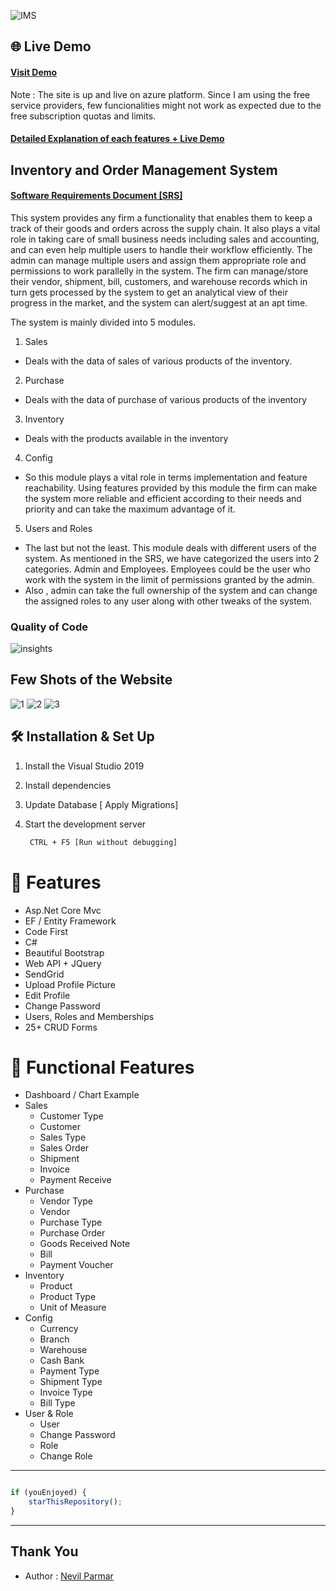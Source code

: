 ![IMS](https://user-images.githubusercontent.com/48133426/99826337-3cbfab80-2b7e-11eb-9b74-d8e80cdd5de7.jpg)


## 🌐 Live Demo
#### [Visit Demo](https://imsmvcsystem.azurewebsites.net/Account/Login)
Note : The site is up and live on azure platform. Since I am using the free service providers, few funcionalities might not work as expected due to the free subscription quotas and limits.

#### [Detailed Explanation of each features + Live Demo](https://drive.google.com/file/d/1mwveoeOQRKBdXODgOvOU_4EPGmKcsNP7/view?usp=sharing)


## Inventory and Order Management System
#### [Software Requirements Document [SRS]](https://github.com/nevilparmar11/Inventory-Management-System/blob/main/Documentation/Inventory_Management_System_CE092.pdf)

This system provides any firm a functionality that enables them to keep a track of their goods and orders across the supply chain. It also plays a vital role in taking care of small business needs including sales and accounting, and can even help multiple users to handle their workflow efficiently. The admin can manage multiple users and assign them appropriate role and permissions to work parallelly in the system. The firm can manage/store their vendor, shipment, bill, customers, and warehouse records which in turn gets processed by the system to get an analytical view of their progress in the market, and the system can alert/suggest at an apt time.

The system is mainly divided into 5 modules.
1. Sales
- Deals with the data of sales of various products of the inventory.
2. Purchase
- Deals with the data of purchase of various products of the inventory
3. Inventory
- Deals with the products available in the inventory
4. Config
- So this module plays a vital role in terms implementation and feature reachability. Using features provided by this module the firm can make the system more reliable and efficient according to their needs and priority and can take the maximum advantage of it.
5. Users and Roles
- The last but not the least. This module deals with different users of the system. As mentioned in the SRS, we have categorized the users into 2 categories. Admin and Employees. Employees could be the user who work with the system in the limit of permissions granted by the admin.
- Also , admin can take the full ownership of the system and can change the assigned roles to any user along with other tweaks of the system.


### Quality of Code 
![insights](https://user-images.githubusercontent.com/48133426/99827737-06832b80-2b80-11eb-8bc0-e65a62781095.png)


## Few Shots of the Website
![1](https://user-images.githubusercontent.com/48133426/99827545-c754da80-2b7f-11eb-927a-adbb63e9a5f3.png)
![2](https://user-images.githubusercontent.com/48133426/99827558-ccb22500-2b7f-11eb-851a-1cc0e1af1fda.png)
![3](https://user-images.githubusercontent.com/48133426/99827562-cd4abb80-2b7f-11eb-968c-cfbac8e22774.png)


## 🛠 Installation & Set Up

1. Install the Visual Studio 2019

2. Install dependencies 

3. Update Database [ Apply Migrations]

4. Start the development server

   ```sh
    CTRL + F5 [Run without debugging]
   ```

# 🚀 Features

- Asp.Net Core Mvc
- EF / Entity Framework
- Code First
- C#
- Beautiful Bootstrap
- Web API + JQuery
- SendGrid
- Upload Profile Picture
- Edit Profile
- Change Password
- Users, Roles and Memberships
- 25+ CRUD Forms

# 🚀 Functional Features

- Dashboard / Chart Example
- Sales
  - Customer Type
  - Customer
  - Sales Type
  - Sales Order
  - Shipment
  - Invoice
  - Payment Receive
- Purchase
  - Vendor Type
  - Vendor
  - Purchase Type
  - Purchase Order
  - Goods Received Note
  - Bill
  - Payment Voucher
- Inventory
  - Product
  - Product Type
  - Unit of Measure
- Config
  - Currency
  - Branch
  - Warehouse
  - Cash Bank
  - Payment Type
  - Shipment Type
  - Invoice Type
  - Bill Type
- User & Role
  - User
  - Change Password
  - Role
  - Change Role
  
  
---------

```javascript

if (youEnjoyed) {
    starThisRepository();
}

```

-----------


## Thank You
- Author : [Nevil Parmar](https://nevilparmar.me)
